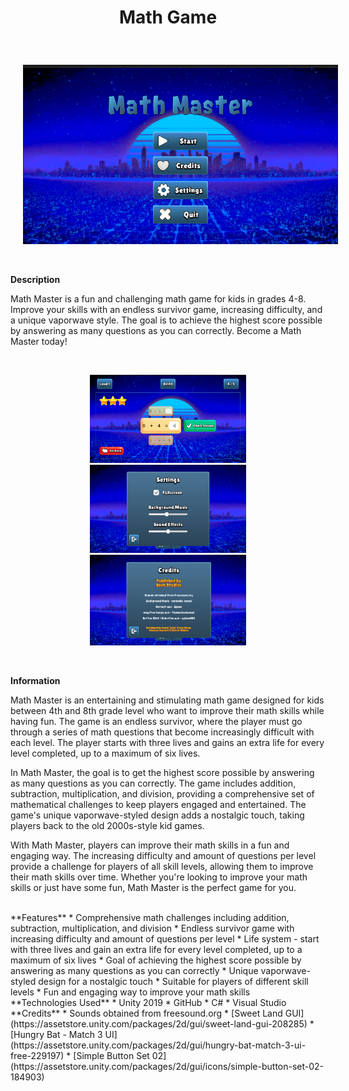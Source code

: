 # <p align="center"> Math Game </p>

<br>
<p align="center">
  <img src="https://github.com/Hash-Studios-LLC/MathGame/blob/master/GitHub/images/image.png" width="600" hspace="20"/>
</p>
<br>

**Description**

Math Master is a fun and challenging math game for kids in grades 4-8. Improve your skills with an endless survivor game, increasing difficulty, and a unique vaporwave style. The goal is to achieve the highest score possible by answering as many questions as you can correctly. Become a Math Master today!

<br>
<p align="center">
  <img src="https://github.com/Hash-Studios-LLC/MathGame/blob/master/GitHub/images/image4.png" width="250" hspace="20"/>
  <img src="https://github.com/Hash-Studios-LLC/MathGame/blob/master/GitHub/images/image3.png" width="250" hspace="20"/> 
  <img src="https://github.com/Hash-Studios-LLC/MathGame/blob/master/GitHub/images/image2.png" width="250" hspace="20"/>
</p>
<br>

**Information**

Math Master is an entertaining and stimulating math game designed for kids between 4th and 8th grade level who want to improve their math skills while having fun. The game is an endless survivor, where the player must go through a series of math questions that become increasingly difficult with each level. The player starts with three lives and gains an extra life for every level completed, up to a maximum of six lives.

In Math Master, the goal is to get the highest score possible by answering as many questions as you can correctly. The game includes addition, subtraction, multiplication, and division, providing a comprehensive set of mathematical challenges to keep players engaged and entertained. The game's unique vaporwave-styled design adds a nostalgic touch, taking players back to the old 2000s-style kid games.

With Math Master, players can improve their math skills in a fun and engaging way. The increasing difficulty and amount of questions per level provide a challenge for players of all skill levels, allowing them to improve their math skills over time. Whether you're looking to improve your math skills or just have some fun, Math Master is the perfect game for you.

<br>
**Features**
*  Comprehensive math challenges including addition, subtraction, multiplication, and division
* Endless survivor game with increasing difficulty and amount of questions per level
* Life system - start with three lives and gain an extra life for every level completed, up to a maximum of six lives
* Goal of achieving the highest score possible by answering as many questions as you can correctly
* Unique vaporwave-styled design for a nostalgic touch
* Suitable for players of different skill levels
* Fun and engaging way to improve your math skills

<br>
**Technologies Used**
* Unity 2019
* GitHub
* C#
* Visual Studio

<br>
**Credits**
* Sounds obtained from freesound.org
* [Sweet Land GUI](https://assetstore.unity.com/packages/2d/gui/sweet-land-gui-208285)
* [Hungry Bat - Match 3 UI](https://assetstore.unity.com/packages/2d/gui/hungry-bat-match-3-ui-free-229197)
* [Simple Button Set 02](https://assetstore.unity.com/packages/2d/gui/icons/simple-button-set-02-184903)
